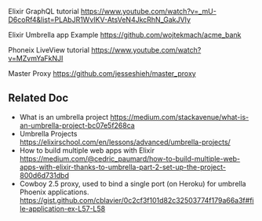 Elixir GraphQL tutorial
https://www.youtube.com/watch?v=_mU-D6coRf4&list=PLAbJR1WvIKV-AtsVeN4JkcRhN_GakJVIy

Elixir Umbrella app Example
https://github.com/wojtekmach/acme_bank

Phoneix LiveView tutorial 
https://www.youtube.com/watch?v=MZvmYaFkNJI

Master Proxy 
https://github.com/jesseshieh/master_proxy 

## Related Doc

* What is an umbrella project https://medium.com/stackavenue/what-is-an-umbrella-project-bc07e5f268ca 
* Umbrella Projects https://elixirschool.com/en/lessons/advanced/umbrella-projects/
* How to build multiple web apps with Elixir  https://medium.com/@cedric_paumard/how-to-build-multiple-web-apps-with-elixir-thanks-to-umbrella-part-2-set-up-the-project-800d6d731dbd
* Cowboy 2.5 proxy, used to bind a single port (on Heroku) for umbrella Phoenix applications. https://gist.github.com/cblavier/0c2cf3f101d82c32503774f179a66a3f#file-application-ex-L57-L58 


